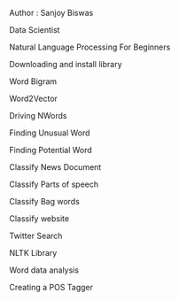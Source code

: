 Author : Sanjoy Biswas

Data Scientist


Natural Language Processing For Beginners

Downloading and install library

Word Bigram

Word2Vector

Driving NWords

Finding Unusual Word

Finding Potential Word

Classify News Document

Classify Parts of speech

Classify Bag words

Classify website

Twitter Search

NLTK Library

Word data analysis

Creating a POS Tagger
